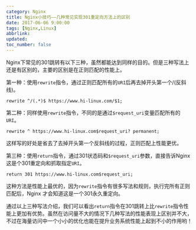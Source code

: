 ```yaml
---
category: Nginx
title: Nginx小技巧——几种常见实现301重定向方法上的区别
date: 2017-06-06 9:00:00
tags: [Nginx,Linux]
abbrlink:
updated:
toc_number: false
---
```


Nginx下常见的301跳转有以下三种，虽然都能达到同样的目的。但是三种写法上还是有区别的，主要的区别是在正则匹配的性能上。

第一种：使用`rewrite`指令，通过正则匹配所有的`URI`后再去掉开头第一个/(反斜线)。

```
rewrite ^/(.*)$ https://www.hi-linux.com/$1;
```

第二种：同样使用`rewrite`指令，不同的是通过`$request_uri`变量匹配所有的`URI`。

```
rewrite ^ https://www.hi-linux.com$request_uri? permanent;
```

这样写的好处是省去了去掉开头第一个反斜线的过程，正则匹配上性能更优。

<!-- more -->

第三种：使用`return`指令，通过301状态码和`$request_uri`参数，直接告诉Nginx这是个301重定向和抓取指定`URI`。

```
return 301 https://www.hi-linux.com$request_uri;
```

这种方法是性能上最优的，因为`rewrite`指令有很多写法和规则，执行完所有正则匹配后，Nginx 才会知道这是一个301永久重定向。

通过以上三种写法介绍，我们可以看出`return`指令在301跳转上比`rewrite`指令性能上更加有优势。虽然在访问量不大的情况下几种写法的性能表现上区别并不大，不过在海量访问中一个小小的优化也能在提升业务系统性能上起到不小的作用哟！